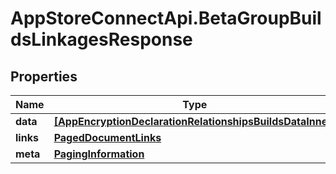 # AppStoreConnectApi.BetaGroupBuildsLinkagesResponse

## Properties

Name | Type | Description | Notes
------------ | ------------- | ------------- | -------------
**data** | [**[AppEncryptionDeclarationRelationshipsBuildsDataInner]**](AppEncryptionDeclarationRelationshipsBuildsDataInner.md) |  | 
**links** | [**PagedDocumentLinks**](PagedDocumentLinks.md) |  | 
**meta** | [**PagingInformation**](PagingInformation.md) |  | [optional] 


